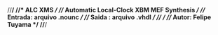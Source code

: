 //**************************************************/
//*                  ALC XMS					   		       */
//*   Automatic Local-Clock XBM MEF Synthesis	     */
//*    	Entrada: arquivo .nounc                    */
//*    	Saida  : arquivo .vhdl                     */
//*                                                */
//*  Autor: Felipe Tuyama                          */
//**************************************************/
